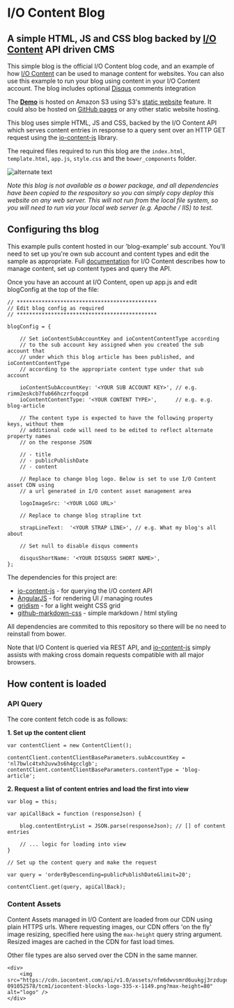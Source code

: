 # I/O Content Blog

## A simple HTML, JS and CSS blog backed by [I/O Content](http://www.icontent.com) API driven CMS

This simple blog is the official I/O Content blog code, and an example of how [I/O Content](http://www.icontent.com) can be used to manage content for websites. You can also use this example to run your blog using content in your I/O Content account. The blog includes optional [Disqus](https://disqus.com/) comments integration


The **[Demo](http://blog.iocontent.com/)** is hosted on Amazon S3 using S3's [static website](http://docs.aws.amazon.com/AmazonS3/latest/dev/website-hosting-custom-domain-walkthrough.html) feature. It could also be hosted on [GitHub pages](https://pages.github.com/) or any other static website hosting.

This blog uses simple HTML, JS and CSS, backed by the I/O Content API which serves content entries in response to a query sent over an HTTP GET request using the [io-content-js](https://github.com/appsoftware/io-content-js) library. 

The required files required to run this blog are the `index.html`, `template.html`, `app.js`, `style.css`  and the `bower_components` folder.

![alternate text](https://cdn.iocontent.com/api/v1.0/assets/rimm2eskcb7fub66hczrfoqcpd/20151118-124147243/bbcj/iocontent-blog-deploy-files.png)

*Note this blog is not available as a bower package, and all dependencies have been copied to the respository so you can simply copy deploy this website on any web server. This will not run from the local file system, so you will need to run via your local web server (e.g. Apache / IIS) to test.*

## Configuring ths blog

This example pulls content hosted in our 'blog-example' sub account. You'll need to set up you're own sub account and content types and edit the sample as appropriate. Full [documentation](https://github.com/appsoftware/io-content-docs)  for I/O Content describes how to manage content, set up content types and query the API.

Once you have an account at I/O Content, open up app.js and edit blogConfig at the top of the file:

```
// *********************************************
// Edit blog config as required
// *********************************************

blogConfig = {
	
	// Set ioContentSubAccountKey and ioContentContentType according
	// to the sub account key assigned when you created the sub account that
	// under which this blog article has been published, and ioContentContentType
	// according to the appropriate content type under that sub account 
	
	ioContentSubAccountKey: '<YOUR SUB ACCOUNT KEY>', // e.g. rimm2eskcb7fub66hczrfoqcpd
	ioContentContentType: '<YOUR CONTENT TYPE>',      // e.g. e.g. blog-article
	
	// The content type is expected to have the following property keys, without them
	// additional code will need to be edited to reflect alternate property names
	// on the response JSON
	
	// - title
	// - publicPublishDate
	// - content

	// Replace to change blog logo. Below is set to use I/O Content asset CDN using
	// a url generated in I/O content asset management area
	
	logoImageSrc: '<YOUR LOGO URL>'

	// Replace to change blog strapline txt
	
	strapLineText:  '<YOUR STRAP LINE>', // e.g. What my blog's all about
	
	// Set null to disable disqus comments
	
	disqusShortName: '<YOUR DISQUSS SHORT NAME>', 
};
```


The dependencies for this project are:

- [io-content-js](https://github.com/appsoftware/io-content-js) - for querying the I/O content API
- [AngularJS](https://github.com/angular) - for rendering UI / managing routes
- [gridism](https://github.com/cobyism/gridism) - for a light weight CSS grid
- [github-markdown-css](https://github.com/sindresorhus/github-markdown-css) - simple markdown / html styling

All dependencies are commited to this repository so there will be no need to reinstall from bower.

Note that I/O Content is queried via REST API, and [io-content-js](https://github.com/appsoftware/io-content-js) simply assists with making cross domain requests compatible with all major browsers.

## How content is loaded

### API Query

The core content fetch code is as follows:

**1. Set up the content client**

```
var contentClient = new ContentClient();

contentClient.contentClientBaseParameters.subAccountKey = 'nl7bwlc4txh2uvw3s6h4gcclgb';
contentClient.contentClientBaseParameters.contentType = 'blog-article';
```

**2. Request a list of content entries and load the first into view**

```
var blog = this;
							
var apiCallBack = function (responseJson) {

	blog.contentEntryList = JSON.parse(responseJson); // [] of content entries
	
	// ... logic for loading into view
}

// Set up the content query and make the request

var query = 'orderByDescending=publicPublishDate&limit=20';

contentClient.get(query, apiCallBack);

```

### Content Assets

Content Assets managed in I/O Content are loaded from our CDN using plain HTTPS urls. Where requesting images, our CDN offers 'on the fly' image resizing, specified here using the `max-height` query string argument. Resized images are cached in the CDN for fast load times.

Other file types are also served over the CDN in the same manner.

```
<div>
	<img src="https://cdn.iocontent.com/api/v1.0/assets/nfm6dwvsmrd6uukgj3rzdugerc/20151113-091052578/tcm1/iocontent-blocks-logo-335-x-1149.png?max-height=80" alt="logo" />
</div>
```
